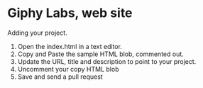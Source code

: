 
# Giphy Labs, web site

Adding your project.

1. Open the index.html in a text editor.
1. Copy and Paste the sample HTML blob, commented out.
1. Update the URL, title and description to point to your project.
1. Uncomment your copy HTML blob
1. Save and send a pull request